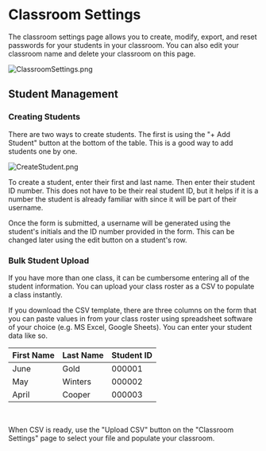 # Classroom Settings

The classroom settings page allows you to create, modify, export, and reset passwords for your students in your classroom. You can also edit your classroom name and delete your classroom on this page.

![ClassroomSettings.png](https://masterycoding-production.s3.amazonaws.com/1595014462547-ClassroomSettings.png)

## Student Management

### Creating Students

There are two ways to create students. The first is using the "+ Add Student" button at the bottom of the table. This is a good way to add students one by one.

![CreateStudent.png](https://masterycoding-production.s3.amazonaws.com/1595014462556-CreateStudent.png)

To create a student, enter their first and last name. Then enter their student ID number. This does not have to be their real student ID, but it helps if it is a number the student is already familiar with since it will be part of their username.

Once the form is submitted, a username will be generated using the student's initials and the ID number provided in the form. This can be changed later using the edit button on a student's row.

### Bulk Student Upload

If you have more than one class, it can be cumbersome entering all of the student information. You can upload your class roster as a CSV to populate a class instantly.

If you download the CSV template, there are three columns on the form that you can paste values in from your class roster using spreadsheet software of your choice (e.g. MS Excel, Google Sheets). You can enter your student data like so.

| First Name | Last Name | Student ID |
| ---------- | --------- | ---------- |
| June   | Gold | 000001
| May    | Winters | 000002
| April  | Cooper | 000003

<br/>

When CSV is ready, use the "Upload CSV" button on the "Classroom Settings" page to select your file and populate your classroom.

